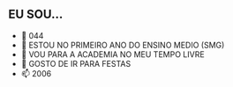 ##  EU SOU...

- 👋 044
- 👀 ESTOU NO PRIMEIRO ANO DO ENSINO MEDIO (SMG)
- 🌱 VOU PARA A ACADEMIA NO MEU TEMPO LIVRE
- 💞️ GOSTO DE IR PARA FESTAS
- 📫 2006

<!---
JULIAmbc/JULIAmbc is a ✨ special ✨ repository because its `README.md` (this file) appears on your GitHub profile.
You can click the Preview link to take a look at your changes.
--->
